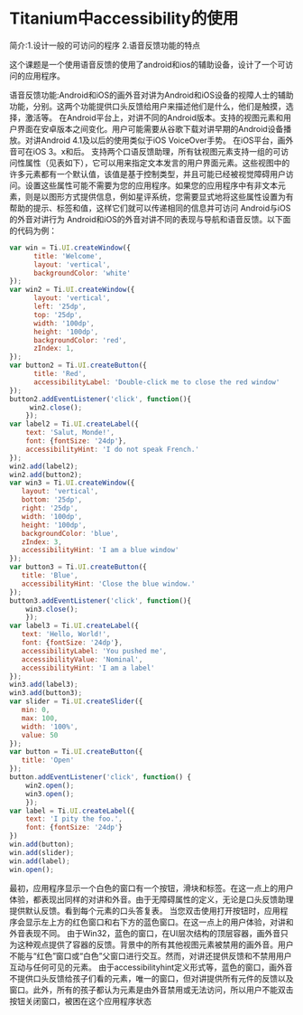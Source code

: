 # Titanium中accessibility的使用

简介:1.设计一般的可访问的程序 2.语音反馈功能的特点

这个课题是一个使用语音反馈的使用了android和ios的辅助设备，设计了一个可访问的应用程序。

语音反馈功能:Android和iOS的画外音对讲为Android和iOS设备的视障人士的辅助功能，分别。这两个功能提供口头反馈给用户来描述他们是什么，他们是触摸，选择，激活等。
在Android平台上，对讲不同的Android版本。支持的视图元素和用户界面在安卓版本之间变化。用户可能需要从谷歌下载对讲早期的Android设备播放。对讲Android 4.1及以后的使用类似于iOS VoiceOver手势。
在iOS平台，画外音可在iOS 3。x和后。
支持两个口语反馈助理，所有钛视图元素支持一组的可访问性属性（见表如下），它可以用来指定文本发言的用户界面元素。这些视图中的许多元素都有一个默认值，该值是基于控制类型，并且可能已经被视觉障碍用户访问。设置这些属性可能不需要为您的应用程序。如果您的应用程序中有非文本元素，则是以图形方式提供信息，例如星评系统，您需要显式地将这些属性设置为有帮助的提示、标签和值，这样它们就可以传递相同的信息并可访问
Android与iOS的外音对讲行为
Android和iOS的外音对讲不同的表现与导航和语音反馈。以下面的代码为例：

```javascript
var win = Ti.UI.createWindow({
      title: 'Welcome',
      layout: 'vertical',
      backgroundColor: 'white'
});
var win2 = Ti.UI.createWindow({
      layout: 'vertical',
      left: '25dp',
      top: '25dp',
      width: '100dp',
      height: '100dp',
      backgroundColor: 'red',
      zIndex: 1,
});
var button2 = Ti.UI.createButton({
      title: 'Red',
      accessibilityLabel: 'Double-click me to close the red window'
});
button2.addEventListener('click', function(){
     win2.close();
    });
var label2 = Ti.UI.createLabel({
    text: 'Salut, Monde!',
    font: {fontSize: '24dp'},
    accessibilityHint: 'I do not speak French.'
});
win2.add(label2);
win2.add(button2);
var win3 = Ti.UI.createWindow({
   layout: 'vertical',
   bottom: '25dp',
   right: '25dp',
   width: '100dp',
   height: '100dp',
   backgroundColor: 'blue',
   zIndex: 3,
   accessibilityHint: 'I am a blue window'
});
var button3 = Ti.UI.createButton({
   title: 'Blue',
   accessibilityHint: 'Close the blue window.'
});
button3.addEventListener('click', function(){
    win3.close();
    });
var label3 = Ti.UI.createLabel({
   text: 'Hello, World!',
   font: {fontSize: '24dp'},
   accessibilityLabel: 'You pushed me',
   accessibilityValue: 'Nominal',
   accessibilityHint: 'I am a label'
});
win3.add(label3);
win3.add(button3);
var slider = Ti.UI.createSlider({
   min: 0,
   max: 100,
   width: '100%',
   value: 50
});
var button = Ti.UI.createButton({
   title: 'Open'
});
button.addEventListener('click', function() {
    win2.open();
    win3.open();
    });
var label = Ti.UI.createLabel({
    text: 'I pity the foo.',
    font: {fontSize: '24dp'}
})
win.add(button);
win.add(slider);
win.add(label);
win.open();
```
最初，应用程序显示一个白色的窗口有一个按钮，滑块和标签。在这一点上的用户体验，都表现出同样的对讲和外音。由于无障碍属性的定义，无论是口头反馈助理提供默认反馈。看到每个元素的口头答复表。
当您双击使用打开按钮时，应用程序会显示左上方的红色窗口和右下方的蓝色窗口。在这一点上的用户体验，对讲和外音表现不同。
由于Win32，蓝色的窗口，在UI层次结构的顶层容器，画外音只为这种观点提供了容器的反馈。背景中的所有其他视图元素被禁用的画外音。用户不能与“红色”窗口或“白色”父窗口进行交互。然而，对讲还提供反馈和不禁用用户互动与任何可见的元素。
由于accessibilityhint定义形式等，蓝色的窗口，画外音不提供口头反馈给孩子们看的元素，唯一的窗口，但对讲提供所有元件的反馈以及窗口。此外，所有的孩子都认为元素是由外音禁用或无法访问，所以用户不能双击按钮关闭窗口，被困在这个应用程序状态
